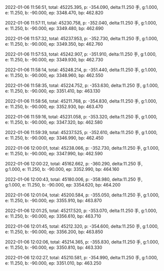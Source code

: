 2022-01-06 11:56:51, total: 45225.395, p: -354.090, delta:11.250 手, g:1.000, e: 11.250, b: -90.000, ep: 3348.470, bp: 462.820

2022-01-06 11:57:11, total: 45230.758, p: -352.040, delta:11.250 手, g:1.000, e: 11.250, b: -90.000, ep: 3349.480, bp: 462.690

2022-01-06 11:57:32, total: 45237.953, p: -352.730, delta:11.250 手, g:1.000, e: 11.250, b: -90.000, ep: 3349.350, bp: 462.760

2022-01-06 11:57:53, total: 45242.907, p: -351.910, delta:11.250 手, g:1.000, e: 11.250, b: -90.000, ep: 3349.930, bp: 462.730

2022-01-06 11:58:14, total: 45248.214, p: -351.440, delta:11.250 手, g:1.000, e: 11.250, b: -90.000, ep: 3348.960, bp: 462.550

2022-01-06 11:58:35, total: 45224.752, p: -353.630, delta:11.250 手, g:1.000, e: 11.250, b: -90.000, ep: 3351.410, bp: 463.130

2022-01-06 11:58:56, total: 45211.768, p: -354.830, delta:11.250 手, g:1.000, e: 11.250, b: -90.000, ep: 3352.930, bp: 463.470

2022-01-06 11:59:16, total: 45231.058, p: -353.320, delta:11.250 手, g:1.000, e: 11.250, b: -90.000, ep: 3347.320, bp: 462.580

2022-01-06 11:59:39, total: 45237.525, p: -352.610, delta:11.250 手, g:1.000, e: 11.250, b: -90.000, ep: 3346.990, bp: 462.450

2022-01-06 12:00:01, total: 45238.066, p: -352.730, delta:11.250 手, g:1.000, e: 11.250, b: -90.000, ep: 3347.990, bp: 462.590

2022-01-06 12:00:22, total: 45162.662, p: -360.290, delta:11.250 手, g:1.000, e: 11.250, b: -90.000, ep: 3352.990, bp: 464.160

2022-01-06 12:00:43, total: 45180.006, p: -358.980, delta:11.250 手, g:1.000, e: 11.250, b: -90.000, ep: 3354.620, bp: 464.200

2022-01-06 12:01:04, total: 45200.584, p: -355.050, delta:11.250 手, g:1.000, e: 11.250, b: -90.000, ep: 3355.910, bp: 463.870

2022-01-06 12:01:25, total: 45217.520, p: -353.070, delta:11.250 手, g:1.000, e: 11.250, b: -90.000, ep: 3356.610, bp: 463.710

2022-01-06 12:01:45, total: 45212.320, p: -354.600, delta:11.250 手, g:1.000, e: 11.250, b: -90.000, ep: 3356.200, bp: 463.850

2022-01-06 12:02:06, total: 45214.365, p: -355.830, delta:11.250 手, g:1.000, e: 11.250, b: -90.000, ep: 3350.810, bp: 463.330

2022-01-06 12:02:27, total: 45210.581, p: -354.990, delta:11.250 手, g:1.000, e: 11.250, b: -90.000, ep: 3351.010, bp: 463.250